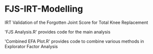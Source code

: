 # FJS-IRT-Modelling
IRT Validation of the Forgotten Joint Score for Total Knee Replacement

'FJS Analysis.R' provides code for the main analysis 

'Combined EFA Plot.R' provides code to combine various methods in Explorator Factor Analysis
